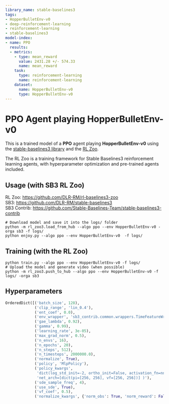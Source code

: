 ```yaml
---
library_name: stable-baselines3
tags:
- HopperBulletEnv-v0
- deep-reinforcement-learning
- reinforcement-learning
- stable-baselines3
model-index:
- name: PPO
  results:
  - metrics:
    - type: mean_reward
      value: 2431.28 +/- 574.33
      name: mean_reward
    task:
      type: reinforcement-learning
      name: reinforcement-learning
    dataset:
      name: HopperBulletEnv-v0
      type: HopperBulletEnv-v0
---
```


# **PPO** Agent playing **HopperBulletEnv-v0**
This is a trained model of a **PPO** agent playing **HopperBulletEnv-v0**
using the [stable-baselines3 library](https://github.com/DLR-RM/stable-baselines3)
and the [RL Zoo](https://github.com/DLR-RM/rl-baselines3-zoo).

The RL Zoo is a training framework for Stable Baselines3
reinforcement learning agents,
with hyperparameter optimization and pre-trained agents included.

## Usage (with SB3 RL Zoo)

RL Zoo: https://github.com/DLR-RM/rl-baselines3-zoo<br/>
SB3: https://github.com/DLR-RM/stable-baselines3<br/>
SB3 Contrib: https://github.com/Stable-Baselines-Team/stable-baselines3-contrib

```
# Download model and save it into the logs/ folder
python -m rl_zoo3.load_from_hub --algo ppo --env HopperBulletEnv-v0 -orga sb3 -f logs/
python enjoy.py --algo ppo --env HopperBulletEnv-v0  -f logs/
```

## Training (with the RL Zoo)
```
python train.py --algo ppo --env HopperBulletEnv-v0 -f logs/
# Upload the model and generate video (when possible)
python -m rl_zoo3.push_to_hub --algo ppo --env HopperBulletEnv-v0 -f logs/ -orga sb3
```

## Hyperparameters
```python
OrderedDict([('batch_size', 128),
             ('clip_range', 'lin_0.4'),
             ('ent_coef', 0.0),
             ('env_wrapper', 'sb3_contrib.common.wrappers.TimeFeatureWrapper'),
             ('gae_lambda', 0.92),
             ('gamma', 0.99),
             ('learning_rate', 3e-05),
             ('max_grad_norm', 0.5),
             ('n_envs', 16),
             ('n_epochs', 20),
             ('n_steps', 512),
             ('n_timesteps', 2000000.0),
             ('normalize', True),
             ('policy', 'MlpPolicy'),
             ('policy_kwargs',
              'dict(log_std_init=-2, ortho_init=False, activation_fn=nn.ReLU, '
              'net_arch=[dict(pi=[256, 256], vf=[256, 256])] )'),
             ('sde_sample_freq', 4),
             ('use_sde', True),
             ('vf_coef', 0.5),
             ('normalize_kwargs', {'norm_obs': True, 'norm_reward': False})])
```
